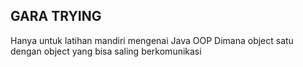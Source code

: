 ## GARA TRYING

Hanya untuk latihan mandiri mengenai Java OOP
Dimana object satu dengan object yang bisa saling berkomunikasi
